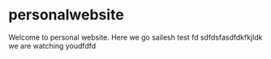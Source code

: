 # personalwebsite

Welcome to personal website. Here we go
sailesh test
fd
sdfdsfasdfdkfkjldk
we are watching youdfdfd
